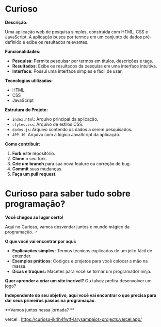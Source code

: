 # Curioso

**Descrição:**

Uma aplicação web de pesquisa simples, construída com HTML, CSS e JavaScript. A aplicação busca por termos em um conjunto de dados pré-definido e exibe os resultados relevantes.

**Funcionalidades:**

* **Pesquisa:** Permite pesquisar por termos em títulos, descrições e tags.
* **Resultados:** Exibe os resultados da pesquisa em uma interface intuitiva.
* **Interface:** Possui uma interface simples e fácil de usar.

**Tecnologias utilizadas:**

* HTML
* CSS
* JavaScript

**Estrutura do Projeto:**

* `index.html`: Arquivo principal da aplicação.
* `styles.css`: Arquivo de estilos CSS.
* `dados.js`: Arquivo contendo os dados a serem pesquisados.
* `APP.JS`: Arquivo com a lógica JavaScript da aplicação.

**Como contribuir:**

1. **Fork** este repositório.
2. **Clone** o seu fork.
3. **Crie um branch** para sua nova feature ou correção de bug.
4. **Commit** suas mudanças.
5. **Faça um pull request**.

# Curioso para saber tudo sobre programação? 

**Você chegou ao lugar certo!**

Aqui no Curioso, vamos desvendar juntos o mundo mágico da programação. ‍♂️

**O que você vai encontrar por aqui:**

* **Explicações simples:** Termos técnicos explicados de um jeito fácil de entender.
* **Exemplos práticos:** Codigos e projetos para você colocar a mão na massa.
* **Dicas e truques:** Macetes para você se tornar um programador ninja.

**Quer aprender a criar um site incrível?**  Ou talvez prefira desenvolver um jogo?  

**Independente do seu objetivo, aqui você vai encontrar o que precisa para dar seus primeiros passos na programação.**

**Vamos juntos nessa jornada? **


vercel : https://curioso-jk4h4fwtf-larysampaios-projects.vercel.app/
